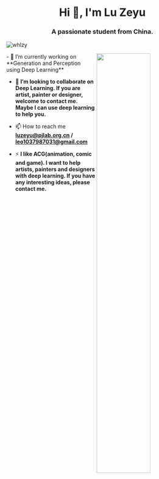 <h1 align="center">Hi 👋, I'm Lu Zeyu</h1>
<h3 align="center">A passionate student from China.</h3>

<p align="left"> <img src="https://komarev.com/ghpvc/?username=whlzy&label=Profile%20views&color=0e75b6&style=flat" alt="whlzy" /> </p>
<img align="right" width="53%" src="https://github-readme-stats.vercel.app/api?username=hit-thusz-Rookiecj&show_icons=true">
- 🔭 I’m currently working on **Generation and Perception using Deep Learning**

- 👯 **I’m looking to collaborate on Deep Learning. If you are artist, painter or designer, welcome to contact me. Maybe I can use deep learning to help you.**

- 📫 How to reach me **luzeyu@pjlab.org.cn / leo1037987031@gmail.com**

- ⚡ **I like ACG(animation, comic and game). I want to help artists, painters and designers with deep learning. If you have any interesting ideas, please contact me.**


